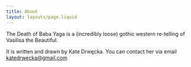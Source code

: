 ```yaml
---
title: About
layout: layouts/page.liquid
---
```

The Death of Baba Yaga is a (incredibly loose) gothic western re-telling of Vasilisa the Beautiful.

It is written and drawn by Kate Drwęcka.
You can contact her via email katedrwecka@gmail.com


